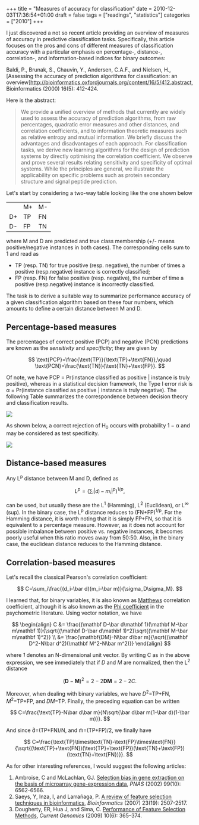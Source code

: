 +++
title = "Measures of accuracy for classification"
date = 2010-12-03T17:36:54+01:00
draft = false
tags = ["readings", "statistics"]
categories = ["2010"]
+++

I just discovered a not so recent article providing an overview of measures of accuracy in predictive classification tasks. Specifically, this article focuses on the pros and cons of different measures of classification accuracy with a particular emphasis on percentage-, distance-, correlation-, and information-based indices for binary outcomes:

<!--more-->

Baldi, P., Brunak, S., Chauvin, Y., Andersen, C.A.F., and Nielsen, H., [Assessing the accuracy of prediction algorithms for classification: an overview]http://bioinformatics.oxfordjournals.org/content/16/5/412.abstract, Bioinformatics (2000) 16(5): 412-424.

Here is the abstract:

> We provide a unified overview of methods that currently are widely used to assess the accuracy of prediction algorithms, from raw percentages, quadratic error measures and other distances, and correlation coefficients, and to information theoretic measures such as relative entropy and mutual information. We briefly discuss the advantages and disadvantages of each approach. For classification tasks, we derive new learning algorithms for the design of prediction systems by directly optimising the correlation coefficient. We observe and prove several results relating sensitivity and specificity of optimal systems. While the principles are general, we illustrate the applicability on specific problems such as protein secondary structure and signal peptide prediction.

Let's start by considering a two-way table looking like the one shown below

<table border="0">
<tr>
<td></td><td>M+</td><td>M-</td>
</tr>
<tr>
<td>D+</td><td>TP</td><td>FN</td>
</tr>
<tr>
<td>D-</td><td>FP</td><td>TN</td>
</tr>
</table>

where M and D are predicted and true class membership (+/- means positive/negative instances in both cases). The corresponding cells sum to 1 and read as

- TP (resp. TN) for true positive (resp. negative), the number of times a positive (resp.negative) instance is correctly classified;
- FP (resp. FN) for false positive (resp. negative), the number of time a positive (resp.negative) instance is incorrectly classified.

The task is to derive a suitable way to summarize performance accuracy of a given classification algorithm based on these four numbers, which amounts to define a certain distance between M and D.

## Percentage-based measures

The percentages of correct positive (PCP) and negative (PCN) predictions are known as the _sensitivity_ and _specificity_; they are given by 

$$ \text{PCP}=\frac{\text{TP}}{\text{TP}+\text{FN}},\quad \text{PCN}=\frac{\text{TN}}{\text{TN}+\text{FP}}. $$

Of note, we have PCP = Pr(instance classified as positive | instance is truly positive), whereas in a statistical decision framework, the Type I error risk is α = Pr(instance classified as positive | instance is truly negative). The following Table summarizes the correspondence between decision theory and classification results.

![](/img/Cwhns.png)

As shown below, a correct rejection of H<sub>0</sub> occurs with probability 1 − α and may be considered as test specificity.

![](/img/KRJ3B.png)

## Distance-based measures

Any L<sup>p</sup> distance between M and D, defined as

$$ L^p=\left(\sum_i |d_i-m_i|^p \right)^{1/p}, $$

can be used, but usually these are the L<sup>1</sup> (Hamming), L<sup>2</sup> (Euclidean), or L<sup>∞</sup> (sup). In the binary case, the L<sup>p</sup> distance reduces to (FN+FP)<sup>1/p</sup>. For the Hamming distance, it is worth noting that it is simply FP+FN, so that it is equivalent to a percentage measure. However, as it does not account for possible imbalance between positive vs. negative instances, it becomes poorly useful when this ratio moves away from 50:50. Also, in the binary case, the euclidean distance reduces to the Hamming distance.

## Correlation-based measures

Let's recall the classical Pearson's correlation coefficient:

$$ C=\sum_i\frac{(d_i-\bar d)(m_i-\bar m)}{\sigma_D\sigma_M}. $$

I learned that, for binary variables, it is also known as [Matthews](http://en.wikipedia.org/wiki/Matthews_correlation_coefficient) correlation coefficient, although it is also known as the [Phi coefficient](http://en.wikipedia.org/wiki/Phi_coefficient) in the psychometric literature. Using vector notation, we have

$$
\begin{align}
C &= \frac{(\mathbf D-\bar d\mathbf 1)(\mathbf M-\bar m\mathbf 1)}{\sqrt{(\mathbf D-\bar d\mathbf 1)^2}\sqrt{(\mathbf M-\bar m\mathbf 1)^2}} \\
 &= \frac{\mathbf{DM}-N\bar d\bar m}{\sqrt{(\mathbf D^2-N\bar d^2)(\mathbf M^2-N\bar m^2)}}
\end{align}
$$

where *1* denotes an N-dimensional unit vector. By writing C as in the above expression, we see immediately that if *D* and *M* are normalized, then the L<sup>2</sup> distance 

$$ (\mathbf D - \mathbf M)^2=2-2\mathbf{DM}=2-2C. $$

Moreover, when dealing with binary variables, we have *D*<sup>2</sup>=TP+FN, *M*<sup>2</sup>=TP+FP, and *DM*=TP. Finally, the preceding equation can be written

$$ C=\frac{\text{TP}-N\bar d\bar m}{N\sqrt{\bar d\bar m(1-\bar d)(1-\bar m)}}. $$

And since d&#772;=(TP+FN)/N, and m&#772;=(TP+FP)/2, we finally have

$$ C=\frac{\text{TP}\times\text{TN}-\text{FP}\times\text{FN}}{\sqrt{(\text{TP}+\text{FN})(\text{TP}+\text{FP})(\text{TN}+\text{FP})(\text{TN}+\text{FN})}}. $$



As for other interesting references, I would suggest the following articles:

1. Ambroise, C and McLachlan, GJ. [Selection bias in gene extraction on the basis of microarray gene-expression data](http://www.pnas.org/content/99/10/6562.abstract), *PNAS* (2002) 99(10): 6562-6566.
2. Saeys, Y, Inza, I, and Larrañaga, P. [A review of feature selection techniques in bioinformatics](http://bioinformatics.oxfordjournals.org/content/23/19/2507.abstract), *Bioinformatics* (2007) 23(19): 2507-2517.
3. Dougherty, ER, Hua J, and Sima, C. [Performance of Feature Selection Methods](http://www.ncbi.nlm.nih.gov/pmc/articles/PMC2766788/), *Current Genomics* (2009) 10(6): 365–374.
